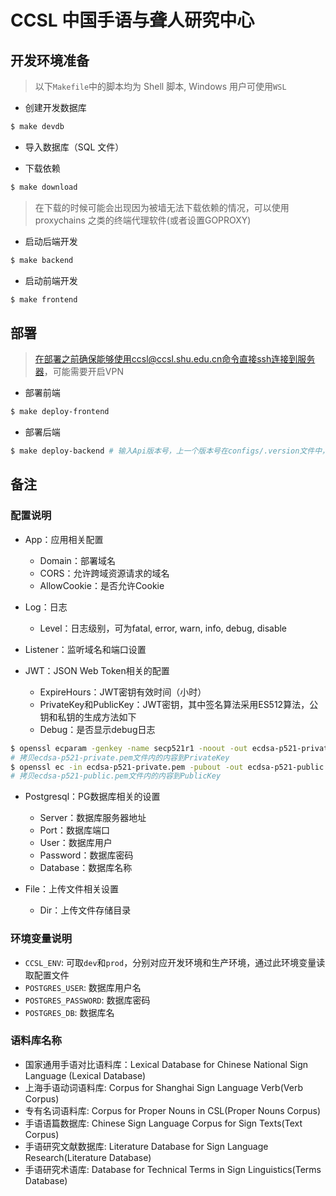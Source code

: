 # CCSL 中国手语与聋人研究中心

## 开发环境准备

> 以下`Makefile`中的脚本均为 Shell 脚本, Windows 用户可使用`WSL`

- 创建开发数据库

```bash
$ make devdb
```

- 导入数据库（SQL 文件）

- 下载依赖

```bash
$ make download
```

> 在下载的时候可能会出现因为被墙无法下载依赖的情况，可以使用 proxychains 之类的终端代理软件(或者设置GOPROXY)

- 启动后端开发

```bash
$ make backend
```

- 启动前端开发

```bash
$ make frontend
```

## 部署

> 在部署之前确保能够使用ccsl@ccsl.shu.edu.cn命令直接ssh连接到服务器，可能需要开启VPN

- 部署前端

```bash
$ make deploy-frontend
```

- 部署后端

```bash
$ make deploy-backend # 输入Api版本号，上一个版本号在configs/.version文件中，版本号依次递增即可
```
## 备注

### 配置说明
- App：应用相关配置
    - Domain：部署域名
    - CORS：允许跨域资源请求的域名
    - AllowCookie：是否允许Cookie

- Log：日志
    - Level：日志级别，可为fatal, error, warn, info, debug, disable

- Listener：监听域名和端口设置

- JWT：JSON Web Token相关的配置
    - ExpireHours：JWT密钥有效时间（小时）
    - PrivateKey和PublicKey：JWT密钥，其中签名算法采用ES512算法，公钥和私钥的生成方法如下
    - Debug：是否显示debug日志

```bash
$ openssl ecparam -genkey -name secp521r1 -noout -out ecdsa-p521-private.pem
# 拷贝ecdsa-p521-private.pem文件内的内容到PrivateKey
$ openssl ec -in ecdsa-p521-private.pem -pubout -out ecdsa-p521-public.pem
# 拷贝ecdsa-p521-public.pem文件内的内容到PublicKey
```

- Postgresql：PG数据库相关的设置
    - Server：数据库服务器地址
    - Port：数据库端口
    - User：数据库用户
    - Password：数据库密码
    - Database：数据库名称

- File：上传文件相关设置
    - Dir：上传文件存储目录



### 环境变量说明
- `CCSL_ENV`: 可取`dev`和`prod`，分别对应开发环境和生产环境，通过此环境变量读取配置文件
- `POSTGRES_USER`: 数据库用户名
- `POSTGRES_PASSWORD`: 数据库密码
- `POSTGRES_DB`: 数据库名

### 语料库名称

- 国家通用手语对比语料库：Lexical Database for Chinese National Sign Language (Lexical Database)
- 上海手语动词语料库: Corpus for Shanghai Sign Language Verb(Verb Corpus)
- 专有名词语料库: Corpus for Proper Nouns in CSL(Proper Nouns Corpus)
- 手语语篇数据库: Chinese Sign Language Corpus for Sign Texts(Text Corpus)
- 手语研究文献数据库: Literature Database for Sign Language Research(Literature Database)
- 手语研究术语库: Database for Technical Terms in Sign Linguistics(Terms Database)
